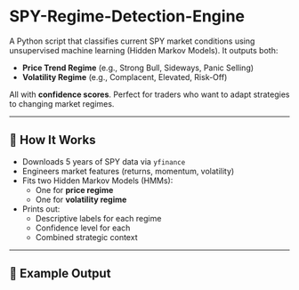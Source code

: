 # SPY-Regime-Detection-Engine


A Python script that classifies current SPY market conditions using unsupervised machine learning (Hidden Markov Models). It outputs both:

- **Price Trend Regime** (e.g., Strong Bull, Sideways, Panic Selling)
- **Volatility Regime** (e.g., Complacent, Elevated, Risk-Off)

All with **confidence scores**. Perfect for traders who want to adapt strategies to changing market regimes.

---

## 🔧 How It Works

- Downloads 5 years of SPY data via `yfinance`
- Engineers market features (returns, momentum, volatility)
- Fits two Hidden Markov Models (HMMs):
  - One for **price regime**
  - One for **volatility regime**
- Prints out:
  - Descriptive labels for each regime
  - Confidence level for each
  - Combined strategic context

---

## 🧠 Example Output

